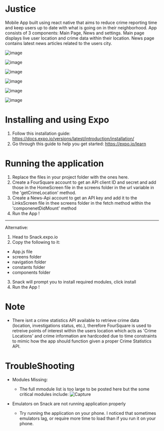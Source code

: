 # Justice
Mobile App built using react native that aims to reduce crime reporting time and keep users up to date with what is going on in their neighborhood. App consists of 3 components: Main Page,  News and settings. Main page displays live user location and crime data within their location. News page contains latest news articles related to the users city.

   ![image](https://user-images.githubusercontent.com/42480955/57582040-da5bfa00-7474-11e9-9db5-8d52e7262bf6.png)

   ![image](https://user-images.githubusercontent.com/42480955/57582071-3161cf00-7475-11e9-9c2f-531cf2504d4f.png)
   
   ![image](https://user-images.githubusercontent.com/42480955/57582111-9b7a7400-7475-11e9-9a78-9dca698fdcf1.png)

   ![image](https://user-images.githubusercontent.com/42480955/57582074-4179ae80-7475-11e9-8e99-d4fc1f30400e.png)

   ![image](https://user-images.githubusercontent.com/42480955/57582077-4c344380-7475-11e9-9512-2fbb97a76167.png)

   ![image](https://user-images.githubusercontent.com/42480955/57582085-5a825f80-7475-11e9-8698-982ab5406065.png)


# Installing and using Expo
1. Follow this installation guide: https://docs.expo.io/versions/latest/introduction/installation/
2. Go through this guide to help you get started: https://expo.io/learn

# Running the application
1. Replace the files in your project folder with the ones here. 
2. Create a FourSquare account to get an API client ID and secret and add those in the HomeScreen file in the screens folder in the url variable in the 'getCrimeLocation' method.
3. Create a News-Api account to get an API key and add it to the LinksScreen file in thee screens folder in the fetch method within the 'componenetDidMount' method
4. Run the App !
------------------------------------------
Alternative:
1. Head to Snack.expo.io
2. Copy the following to it:
  - App.js file
  - screens folder
  - navigation folder
  - constants folder
  - components folder
3. Snack will prompt you to install required modules, click install
4. Run the App !

# Note
- There isnt a crime statistics API available to retrieve crime data (location, investigations status, etc.), therefore FourSquare is used to retreive points of interest within the users location which acts as 'Crime Locations' and crime information are hardcoded due to time constraints to mimic how the app should function given a proper Crime Statistics API.
  


# TroubleShooting
- Modules Missing:
  - The full mmodule list is too large to be posted here but the some critical modules include: 
  ![Capture](https://user-images.githubusercontent.com/42480955/57581969-12af0880-7474-11e9-9c12-7695b8a7f503.PNG)

- Emulators on Snack are not running application properly
  - Try running the application on your phone. I noticed that sometimes emulators lag, or require more time to load than if you run it on your phone.

  


